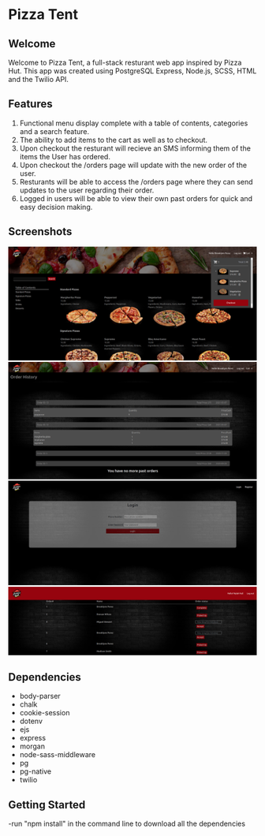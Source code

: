 Pizza Tent
=========

## Welcome

Welcome to Pizza Tent, a full-stack resturant web app inspired by Pizza Hut. This app was created using PostgreSQL Express, Node.js, SCSS, HTML and the Twilio API.


## Features

1. Functional menu display complete with a table of contents, categories and a search feature.
2. The ability to add items to the cart as well as to checkout.
3. Upon checkout the resturant will recieve an SMS informing them of the items the User has ordered.
4. Upon checkout the /orders page will update with the new order of the user.
5. Resturants will be able to access the /orders page where they can send updates to the user regarding their order.
6. Logged in users will be able to view their own past orders for quick and easy decision making.

## Screenshots

![Main Menu and Cart](https://github.com/jingu-k816/FoodPickup/blob/master/AppScreens/Screenshot%20from%202021-05-07%2009-12-36.png?raw=true "Main Menu and Cart")
![Order History](https://github.com/jingu-k816/FoodPickup/blob/master/AppScreens/Screenshot%20from%202021-05-07%2009-14-03.png?raw=true "Order History")
![Login Page](https://github.com/jingu-k816/FoodPickup/blob/master/AppScreens/Screenshot%20from%202021-05-07%2009-14-48.png?raw=true "Login Page")
![Orders Page](https://github.com/jingu-k816/FoodPickup/blob/master/AppScreens/Screenshot%20from%202021-05-07%2009-15-55.png?raw=true "Orders Page")

## Dependencies

- body-parser
- chalk
- cookie-session
- dotenv
- ejs
- express
- morgan
- node-sass-middleware
- pg
- pg-native
- twilio

## Getting Started

-run "npm install" in the command line to download all the dependencies
